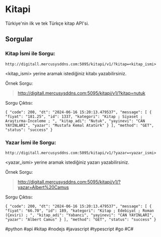 # Kitapi
Türkiye'nin ilk ve tek Türkçe kitap API'si.

## Sorgular
### Kitap İsmi ile Sorgu:

``http://digitall.mercusysddns.com:5095/kitapi/v1/?kitap=<kitap_ismi>``

<kitap_ismi> yerine aramak istediğiniz kitabı yazabilirsiniz.

Örnek Sorgu:

> http://digitall.mercusysddns.com:5095/kitapi/v1/?kitap=nutuk

Sorgu Çıktısı:

``
{
"code": 200,
"dt": "2024-06-16 15:20:13.479537",
"message": [
{
"fiyat": "181.25",
"id": 1337,
"kategori": "Kitap ; Siyaset ; Araştırma-İnceleme ; ",
"kitap_adi": "Nutuk",
"yayinevi": "CAN YAYINLARI",
"yazar": "Mustafa Kemal Atatürk"
}
],
"method": "GET",
"status": "success"
}
``

### Yazar İsmi ile Sorgu:

``http://digitall.mercusysddns.com:5095/kitapi/v1/?yazar=<yazar_ismi>``

<yazar_ismi> yerine aramak istediğiniz yazarı yazabilirsiniz.

Örnek Sorgu:

> http://digitall.mercusysddns.com:5095/kitapi/v1/?yazar=Albert%20Camus

Sorgu Çıktısı:

``
{
"code": 200,
"dt": "2024-06-16 15:20:13.479537",
"message": [
  {
  "fiyat": "66.70",
  "id": 189,
  "kategori": "Kitap ; Edebiyat ; Roman (Çeviri) ; ",
  "kitap_adi": "Yabancı",
  "yayinevi": "CAN YAYINLARI",
  "yazar": "Albert Camus"
  }
],
"method": "GET",
"status": "success"
}
``

\#python \#api \#kitap \#nodejs \#javascript \#typescript \#go \#C#
